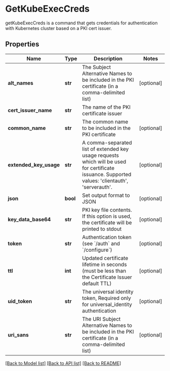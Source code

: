 # GetKubeExecCreds

getKubeExecCreds is a command that gets credentials for authentication with Kubernetes cluster based on a PKI cert issuer.
## Properties
Name | Type | Description | Notes
------------ | ------------- | ------------- | -------------
**alt_names** | **str** | The Subject Alternative Names to be included in the PKI certificate (in a comma-delimited list) | [optional] 
**cert_issuer_name** | **str** | The name of the PKI certificate issuer | 
**common_name** | **str** | The common name to be included in the PKI certificate | [optional] 
**extended_key_usage** | **str** | A comma-separated list of extended key usage requests which will be used for certificate issuance. Supported values: &#39;clientauth&#39;, &#39;serverauth&#39;. | [optional] 
**json** | **bool** | Set output format to JSON | [optional] 
**key_data_base64** | **str** | PKI key file contents. If this option is used, the certificate will be printed to stdout | [optional] 
**token** | **str** | Authentication token (see &#x60;/auth&#x60; and &#x60;/configure&#x60;) | [optional] 
**ttl** | **int** | Updated certificate lifetime in seconds (must be less than the Certificate Issuer default TTL) | [optional] 
**uid_token** | **str** | The universal identity token, Required only for universal_identity authentication | [optional] 
**uri_sans** | **str** | The URI Subject Alternative Names to be included in the PKI certificate (in a comma-delimited list) | [optional] 

[[Back to Model list]](../README.md#documentation-for-models) [[Back to API list]](../README.md#documentation-for-api-endpoints) [[Back to README]](../README.md)


